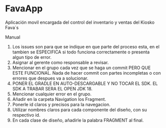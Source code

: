 # FavaApp
Aplicación movil encargada del control del inventario y ventas del Kiosko Fava´s 



Manual

1. Los issues son para que se indique en que parte del proceso esta, en el tambien se ESPECIFICA si todo funciona correctamente o presenta algun tipo de error.
2. Asignar al gerente como responsable a revisar.
3. Mencionar en el grupo cada vez que se haga un commit PERO QUE ESTE FUNCIONAL. Nada de hacer commit con partes incompletas o con errores que despues va a solucionar.
4. PONER EL GRADLE EN AUTO-DESCARGABLE Y NO TOCAR EL SDK. EL SDK A TRABAR SERA EL OPEN JDK 18.
5. Mencionar cualquier error en el grupo.
6. Añadir en la carpeta Navigation los Fragment.
7. Ponerle id claros y precisos para la navegacion.
8. Utilizar nombres claros para cada componente del diseño, con su respectivo id.
9. En cada clase de diseño, añadirle la palabra FRAGMENT al final.

